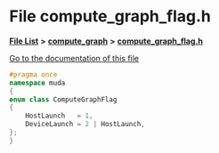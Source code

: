 

# File compute\_graph\_flag.h

[**File List**](files.md) **>** [**compute\_graph**](dir_b4aad8ec408afb185bc8426846668e86.md) **>** [**compute\_graph\_flag.h**](compute__graph__flag_8h.md)

[Go to the documentation of this file](compute__graph__flag_8h.md)


```C++
#pragma once
namespace muda
{
enum class ComputeGraphFlag
{
    HostLaunch   = 1,
    DeviceLaunch = 2 | HostLaunch,
};
}
```


